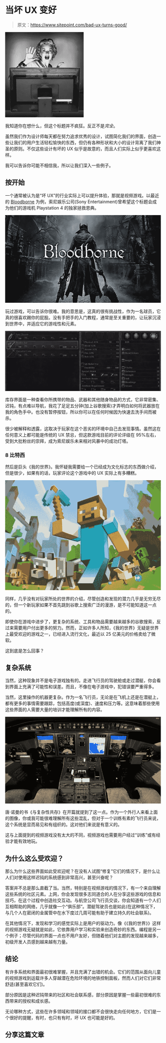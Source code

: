# 当坏 UX 变好

> 原文：<https://www.sitepoint.com/bad-ux-turns-good/>

![Bad UX](img/4b1b22f2eadf60a769807d5938dde723.png)

我知道你在想什么，但这个标题并不疯狂。反正不是*完全*。

虽然我们作为设计师每天都在努力追求优秀的设计，试图简化我们的界面，创造一些让我们的用户生活轻松愉快的东西，但仍有各种形状和大小的设计背离了我们神圣的原则。不仅这些设计有坏的 UX 似乎是故意的，而且人们实际上似乎更喜欢这样。

我可以告诉你可能不相信我，所以让我们深入一些例子。

## 按开始

一个通常被认为是“坏 UX”的行业实际上可以提升体验，那就是视频游戏。以最近的 [Bloodborne](http://en.wikipedia.org/wiki/Bloodborne) 为例，索尼娱乐公司(Sony Entertainment)曾希望这个标题会成为他们的游戏机 Playstation 4 的独家拯救恩典。

![Bloodborne](img/999f6d8cae757edb6d1702419d4c4908.png)

玩过游戏，可以告诉你很难。我的意思是，这真的很有挑战性，作为一名球员，它真的很喜欢踢你的屁股。没有手把手的入门教程，通常是至关重要的，让玩家沉浸到世界中，并适应它的游戏性和元素。

![Bloodborne: Inventory](img/2488dd3c4fa78b9ab939c43288a8f99a.png)

库存界面是一种查看你所携带的物品、武器和其他随身物品的方式，它非常密集、迟钝，有点难以导航，我花了足足五分钟(加上谷歌搜索)才弄明白如何将武器放在我的角色手中。也没有暂停按钮，所以你可以在任何时候因为快速去洗手间而被杀。

很少被解释和透露，这取决于玩家在这个恶劣的环境中自己去发现事情。虽然这在任何意义上都可能是传统的 UX 禁忌，但这款游戏目前的评论评级在 95%左右，受到大批粉丝的崇拜，成为索尼娱乐未来相对风暴中的成功灯塔。

### 8 比特西

然后是巨头《我的世界》。我怀疑我需要给一个已经成为文化标志的东西做介绍，但是很少，如果有的话，玩家评论这个游戏中的 UX 实际上有多糟糕。

![Minecraft](img/1e66cf51c25290e4c92c6801067c3e98.png)

同样，几乎没有对玩家所处的世界的介绍，尽管创造和发现的潜力几乎是无穷无尽的，但一个新玩家如果不首先跳到谷歌上搜索广泛的漫游，是不可能知道这一点的。

即使你在游戏中进步了，更复杂的系统、工具和物品需要越来越多的谷歌搜索，反过来需要用户付出更多的努力。然而，正如许多人所知，《我的世界》无疑是世界上最受欢迎的游戏之一，已经进入流行文化，最近以 25 亿美元的价格卖给了微软。

这到底是怎么回事？

## 复杂系统

当然，这种现象并不是电子游戏独有的。走进飞行员的驾驶舱或走过潜艇，你会看到界面上充满了可能性和误差。而且，不像在电子游戏中，犯错误要严重得多。

当然，这里操作的机器更复杂。作为一名飞行员，无论是在飞机上还是在潜艇上，都有更多的事情需要跟踪，包括高度(或深度)、速度和压力等。这意味着那些使用这些界面的人需要大量的培训才能理解所有的内容。

![An airplane cockpit.](img/0165d3733ba430846fdb0e2febadb298.png)

唐·诺曼的书《与复杂性共存》在开篇就提到了这一点。作为一个外行人来看上面的图像，你或我可能很难理解所有这些混乱，但对于一个训练有素的飞行员来说，这个系统是显而易见和有组织的。这对他们来说是有意义的。

这与上面提到的视频游戏没有太大的不同，视频游戏也需要用户经过“训练”或有经验才能有效地玩。

## 为什么这么受欢迎？

那么为什么这些界面如此受欢迎呢？在没有人试图“修复”它们的情况下，是什么让人们对使用这样迟钝的系统感到非常高兴，甚至兴奋呢？

答案并不总是那么直截了当。当然，特别是在视频游戏的情况下，有一个来自理解这些系统的社区元素。上网，你会发现很多志同道合的人在分享这些游戏的信息和技巧，在这个过程中创造社交互动。与航空公司飞行员交谈，你会知道有一个人们互相帮助的网络，几乎就像一个“俱乐部”。潜艇驾驶员也是如此(在这种情况下，与几个人在密闭的金属管中在水下度过几周可能有助于建立持久的社会联系)。

在其他情况下，发现和学习的感觉实际上是用户的驱动力。像《《我的世界》》这样的视频游戏无疑就是如此，它依靠用户学习和实验来创造奇妙的东西。编程是另一个例子；尽管代码的界面一点也不用户友好，但随着他们对主题的发现越来越多，初级开发人员感到越来越有力量。

## 结论

有许多系统和界面最初很难掌握，并且充满了出错的机会。它们的范围从面向儿童的视频游戏到运载许多人穿越潜在危险环境的地铁控制面板，然而人们对它们非常舒适(甚至喜欢它们)。

部分原因是这种迟钝带来的社区和社会联系感，部分原因是掌握一些最初很难的东西带来的授权和成长感。

无论哪种方式，这些在许多领域和领域的接口都不会很快走向任何地方，它们是一个很好的提醒，有时，也只有有时，坏 UX 也可能是好的。

## 分享这篇文章